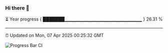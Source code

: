 ### Hi there 👋

⏳ Year progress { ███████▁▁▁▁▁▁▁▁▁▁▁▁▁▁▁▁▁▁▁▁▁▁▁ } 26.31 %

---

⏰ Updated on Mon, 07 Apr 2025 00:25:32 GMT

![Progress Bar CI](https://github.com/liununu/liununu/workflows/Progress%20Bar%20CI/badge.svg)
